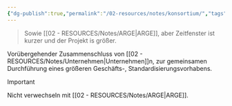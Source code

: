 ```yaml
---
{"dg-publish":true,"permalink":"/02-resources/notes/konsortium/","tags":[null],"noteIcon":"","updated":"2024-07-04T11:38:16.777+02:00"}
---
```


>Sowie [[02 - RESOURCES/Notes/ARGE\|ARGE]], aber Zeitfenster ist kurzer und der Projekt is größer.

Vorübergehender Zusammenschluss von [[02 - RESOURCES/Notes/Unternehmen\|Unternehmen]]n, zur gemeinsamen Durchführung eines größeren Geschäfts-, Standardisierungsvorhabens. 

>[!important] 
>Nicht verwechseln mit [[02 - RESOURCES/Notes/ARGE\|ARGE]].